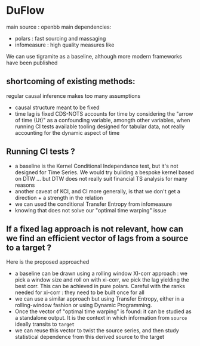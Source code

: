 # DuFlow

main source : openbb
main dependencies:
 - polars : fast sourcing and massaging
 - infomeasure : high quality measures like 

We can use tigramite as a baseline, although more modern frameworks have been published

## shortcoming of existing methods: 
regular causal inference makes too many assumptions
 - causal structure meant to be fixed
 - time lag is fixed
CDS-NOTS accounts for time by considering the "arrow of time (Ut)" as a confounding variable, amongth other variables, when running CI tests
available tooling designed for tabular data, not really accounting for the dynamic aspect of time



## Running CI tests ?
- a baseline is the Kernel Conditional Independance test, but it's not designed for Time Series. We would try building a bespoke kernel based on DTW ... but DTW does not really suit financial TS analysis for many reasons
- another caveat of KCI, and CI more generally, is that we don't get a direction + a strength in the relation
- we can used the conditional Transfer Entropy from infomeasure
- knowing that does not solve our "optimal time warping" issue

## If a fixed lag approach is not relevant, how can we find an efficient vector of lags from a source to a target ?
Here is the proposed approached
 - a baseline can be drawn using a rolling window XI-corr approach : we pick a window size and roll on with xi-corr, we pick the lag yielding the best corr. This can be achieved in pure polars. Careful with the ranks needed for xi-corr : they need to be built once for all
 - we can use a similar approach but using Transfer Entropy, either in a rolling-window fashion or using Dynamic Programming.
 - Once the vector of "optimal time warping" is found: it can be studied as a standalone output. It is the context in which information from `source` ideally transits to `target`
 - we can reuse this vector to twist the source series, and then study statistical dependence from this derived source to the target 
